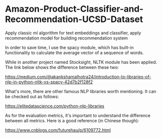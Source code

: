 # Amazon-Product-Classifier-and-Recommendation-UCSD-Dataset
Apply classic ml algorithm for text embeddings and classifier, apply recommendation model for building recommendation system

In order to save time, I use the spacy module, which has built-in functionality to calculate the average vector of a sequence of words.

While in another project named Stocksight, NLTK module has been applied. The link below shows the difference between these two:

https://medium.com/@akankshamalhotra24/introduction-to-libraries-of-nlp-in-python-nltk-vs-spacy-42d7b2f128f2

What's more, there are other famous NLP libraries worth mentioning. It can be checked out as follows:

https://elitedatascience.com/python-nlp-libraries

As for the evaluation metrics, it's important to understand the difference between all metrics. Here is a good reference (in Chinese though):

https://www.cnblogs.com/futurehau/p/6109772.html


